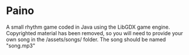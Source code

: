 # Paino
A small rhythm game coded in Java using the LibGDX game engine. 
Copyrighted material has been removed, so you will need to provide your own song in the /assets/songs/ folder.
The song should be named "song.mp3"
